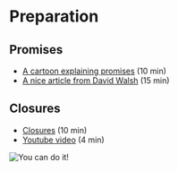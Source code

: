 # Preparation

## Promises
- [A cartoon explaining promises](https://kosamari.com/notes/the-promise-of-a-burger-party) (10 min)
- [A nice article from David Walsh](https://davidwalsh.name/promises) (15 min)

## Closures
- [Closures](https://tech.io/playgrounds/6516/closures-in-javascript-for-beginners) (10 min)
- [Youtube video](https://www.youtube.com/watch?v=yiEeiMN2Khs) (4 min)

![You can do it!](https://media.giphy.com/media/yoJC2K6rCzwNY2EngA/giphy.gif)
